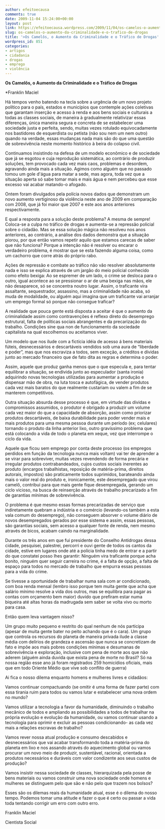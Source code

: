 ```yaml
---
author: efeitoecausa
comments: true
date: 2009-11-04 15:24:00+00:00
layout: post
link: https://efeitoecausa.wordpress.com/2009/11/04/os-camelos-o-aumento-da-criminalidade-e-o-trafico-de-drogas/
slug: os-camelos-o-aumento-da-criminalidade-e-o-trafico-de-drogas
title: '>Os Camelôs, o Aumento da Criminalidade e o Tráfico de Drogas'
wordpress_id: 851
categories:
- artigos
- cidadania
- drogas
- emprego
- violência
---
```


>

  	 	 	 	 	 	  

 

**Os Camelôs, o Aumento da Criminalidade e o Tráfico de Drogas**

 

*Franklin Maciel

 

 

Há tempos venho batendo na tecla sobre a urgência de um novo projeto político para o país, estados e municípios que contemple ações coletivas que garantam inserção e acesso à renda e aos bens sociais e culturais a todas as classes sociais, de maneira à gradualmente relativizar essas diferenças, única maneira segura e concreta de se estabelecer uma sociedade justa e perfeita, sendo, muitas vezes rotulado equivocadamente nos bastidores de esquerdista ou petista (não sou nem um nem outro) quando na verdade, essas mudanças nada mais são do que uma questão de sobrevivência neste momento histórico à beira do colapso civil.

 

 

Continuamos insistindo na defesa de um modelo econômico e de sociedade que já se esgotou e cuja reprodução sistemática, ao contrário de produzir soluções, tem provocado cada vez mais caos, problemas e desordem, agravando ainda mais a situação. Agimos como alguém que no passado tomou um gole d'água para matar a sede, mas agora, toda vez que a situação aperta só sabe tomar mais e mais água e nem percebeu que esse excesso vai acabar matando-o afogado.

 

 

Ontem foram divulgados pela polícia novos dados que demonstram um novo aumento vertiginoso da violência neste ano de 2009 em comparação com 2008, que já foi maior que 2007 e este aos anos anteriores respectivamente.

 

 

E qual a resposta para a solução deste problema? A mesma de sempre! Coloca-se a culpa no tráfico de drogas e aumenta-se a repressão policial sobre o cidadão. Mas se essa solução mágica não resolveu nos anos anteriores, ao contrário, a análise dos dados demonstra que a situação piorou, por que então vamos repetir aquilo que estamos carecas de saber que não funciona? Porque a intenção não é resolver ou encarar o verdadeiro problema, é mostrar que se esta fazendo alguma coisa, como um cachorro que corre atrás do próprio rabo.

 

 

Ações de repressão e combate ao tráfico não vão resolver absolutamente nada e isso se explica através de um jargão do meio policial conhecido como efeito bexiga: Ao se espremer de um lado, o crime se desloca para o outro, igual acontece ao se pressionar o ar de uma bexiga nas mãos, ele não desaparece, só se concentra noutro lugar. Assim, o traficante vira assaltante, sequestrador, assassino, mas a criminalidade não acaba, só muda de modalidade, ou alguém aqui imagina que um traficante vai arranjar um emprego formal só porque não consegue traficar?

 

 

A realidade que pouca gente está disposta a aceitar é que o aumento da criminalidade assim como contravenções é reflexo direto do desemprego estrutural, falta de políticas sociais abrangentes e da precarização do trabalho. Condições sine qua non de funcionamento da sociedade capitalista na qual escolhemos ou aceitamos viver.

 

 

Um modelo que nos ilude com a fictícia idéia de acesso á bens materiais fúteis, desnecessários e descartáveis vendidos sob uma aura de “liberdade e poder”, mas que nos escraviza a todos, sem exceção, a créditos e dívidas junto ao mercado financeiro que de fato dita as regras e determina o poder.

 

 

Assim, aquele que produz ganha menos que o que especula e, para tentar equilibrar a situação, se endivida junto ao especulador (santa ironia) adquirindo novas tecnologias utilizadas para aumentar a produção e dispensar mão de obra, na luta tosca e autofágica, de vender produtos cada vez mais baratos do que realmente custariam ou valem a fim de se manterem competitivos.

 

 

Outra situação absurda desse processo é que, em virtude das dívidas e compromissos assumidos, o produtor é obrigado a produzir um volume cada vez maior do que a capacidade de absorção, assim como priorizar produtos descartáveis, de baixa durabilidade para poder vender mais e mais produtos para uma mesma pessoa durante um período (ex; celulares) tornando o produto da linha anterior lixo, outro gravíssimo problema que está colocando a vida de todo o planeta em xeque, vez que interrompe o ciclo da vida.

 

 

Aquele que ficou sem emprego por conta deste processo (os empregos perdidos em função da tecnologia nunca mais voltam) vai ter de aprender a se virar para sobreviver, muitas vezes revendendo de forma precária e irregular produtos contrabandeados, cujos custos sociais inerentes ao produto (encargos trabalhistas, reposição de matéria-prima, direitos autorais, impostos) são praticamente todos suprimidos, barateando ainda mais o valor real do produto e, ironicamente, este desempregado que virou camelô, contribui para que mais gente fique desempregada, gerando um ciclo vicioso, na busca de reinserção através de trabalho precarizado a fim de garantias mínimas de sobrevivência.

 

 

O problema é que mesmo essas formas precarizadas de serviço que indiretamente quebram a indústria e o comércio (levando-os também a esta vala comum do desemprego), não conseguem absorver o volume diário de novos desempregados gerados por esse sistema e assim, essas pessoas, são garantias sociais, sem acesso a qualquer fonte de renda, nem mesmo através de bicos, acabam caindo na marginalidade.

 

 

Durante os três anos em que fui presidente do Conselho Antidrogas dessa cidade, pesquisei, palestrei, percorri e ouvi gente de todos os cantos da cidade, estive em lugares onde até a polícia tinha medo de entrar e a partir do que constatei posso lhes garantir: Ninguém vira traficante porque acha bonito, ninguém quer seguir carreira no crime, é a falta de opção, a falta de espaço para todos no mercado de trabalho que empurra essas pessoas para a vida do crime.

 

 

Se tivesse a oportunidade de trabalhar numa sala com ar condicionado, com boa renda mensal (lembro isso porque tem muita gente que acha que salário mínimo resolve a vida dos outros, mas se equilibra para pagar as contas com orçamento bem maior) duvido que prefiram estar numa biqueira até altas horas da madrugada sem saber se volta vivo ou morto para casa.

 

 

Então quem leva vantagem nisso?

 

 

Um grupo muito pequeno e restrito do qual nenhum de nós participa (apesar de muita gente bater no peito achando que é o cara). Um grupo que controla os recursos do planeta de maneira privada ilude a classe média com delírios de grandeza e ascensão que nunca se concretizam de fato e impõe aos mais pobres condições mínimas e desumanas de sobrevivência e exploração, inclusive com pena de morte aos que não aderem (alguém ainda duvida que exista pena de morte no Brasil? Só na nossa região esse ano já foram registrados 259 homicídios oficiais, mais que em todo Oriente Médio que vive sob conflito de guerra) 

 

 

Ai fica o nosso dilema enquanto homens e mulheres livres e cidadãos:

 

Vamos continuar compactuando (se omitir é uma forma de fazer parte) com essa tirania ruim para todos ou vamos lutar e estabelecer uma nova ordem no mundo?

 

 

Vamos utilizar a tecnologia a favor da humanidade, diminuindo o trabalho mecânico de todos e ampliando as possibilidades a todos de trabalhar na própria evolução e evolução da humanidade, ou vamos continuar usando a tecnologia para oprimir e excluir as pessoas condicionando- as cada vez mais a relações escravas de trabalho?

 

 

Vamos rever nossa atual produção e consumo descabidos e desnecessários que vai acabar transformando toda a matéria-prima do planeta em lixo e nos assando através do aquecimento global ou vamos procurar um novo meio de produzir, sustentável, racional, orientada a produtos necessários e duráveis com valor condizente aos seus custos de produção?

 

 

Vamos insistir nessa sociedade de classes, hierarquizada pela posse de bens materiais ou vamos construir uma nova sociedade onde homens e mulheres se distinguem pelo que são e não pelo que trazem nos bolsos?

 

 

Esses são os dilemas reais da humanidade atual, esse é o dilema do nosso tempo. Podemos tomar uma atitude e fazer o que é certo ou passar a vida toda tentando corrigir um erro com outro erro.

 

 

Franklin Maciel

 

Cientista Social

 

 


  

